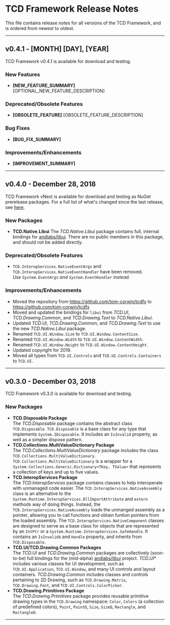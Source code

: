 <!--
The format of each version's release notes are:

## v[VERSION] - [MONTH] [DAY], [YEAR]

TCD Framework v[VERSION] is available for download and testing.

### New Packages

- **[NEW_PACKAGE_NAME] Package**
  [NEW_PACKAGE_DESCRIPTION]

### New Features

- **[NEW_FEATURE_SUMMARY]**
  [OPTIONAL_NEW_FEATURE_DESCRIPTION]

### Deprecated/Obsolete Features

- **[OBSOLETE_FEATURE]**
  [OBSOLETE_FEATURE_DESCRIPTION]

### Bug Fixes

- **[BUG_FIX_SUMMARY]**

### Improvements/Enhancements

- **[IMPROVEMENT_SUMMARY]**

---

-->

# TCD Framework Release Notes

This file contains release notes for all versions of the TCD Framework, and is ordered from newest to oldest.

---

## v0.4.1 - [MONTH] [DAY], [YEAR]

TCD Framework v0.4.1 is available for download and testing.

### New Features

- **[NEW_FEATURE_SUMMARY]**
  [OPTIONAL_NEW_FEATURE_DESCRIPTION]

### Deprecated/Obsolete Features

- **[OBSOLETE_FEATURE]**
  [OBSOLETE_FEATURE_DESCRIPTION]

### Bug Fixes

- **[BUG_FIX_SUMMARY]**

### Improvements/Enhancements

- **[IMPROVEMENT_SUMMARY]**

---

## v0.4.0 - December 28, 2018

TCD Framework vNext is available for download and testing as NuGet prerelease packages.
For a full list of what's changed since the last release, see [here](https://github.com/tom-corwin/tcdfx/compare/v0.3.0...v0.4.0).

### New Packages

- **TCD.Native.Libui**
  The *TCD.Native.Libui* package contains full, internal bindings for [andlabs/libui](https://github.com/andlabs/libui). There are no public members in this package, and should not be added directly.

### Deprecated/Obsolete Features

- `TCD.InteropServices.NativeEventArgs` and `TCD.InteropServices.NativeEventHandler` have been removed.  
  *Use `System.EventArgs` and `System.EventHandler` instead.*

### Improvements/Enhancements

- Moved the repository from https://github.com/tom-corwin/tcdfx to https://github.com/tom-corwin/tcdfx
- Moved and updated the bindings for `libui` from *TCD.UI*, *TCD.Drawing.Common*, and *TCD.Drawing.Text* to *TCD.Native.Libui*.
- Updated *TCD.UI*, *TCD.Drawing.Common*, and *TCD.Drawing.Text* to use the new *TCD.Native.Libui* package.
- Renamed `TCD.UI.Window.Size` to `TCD.UI.Window.ContentSize`.
- Renamed `TCD.UI.Window.Width` to `TCD.UI.Window.ContentWidth`.
- Renamed `TCD.UI.Window.Height` to `TCD.UI.Window.ContentHeight`.
- Updated copyright for 2019.
- Moved all types from `TCD.UI.Controls` and `TCD.UI.Controls.Containers` to `TCD.UI`.

---

## v0.3.0 - December 03, 2018

TCD Framework v0.3.0 is available for download and testing.

### New Packages

- **TCD.Disposable Package**  
  The *TCD.Disposable* package contains the abstract class `TCD.Disposable`. `TCD.Disposable` is a base class for any type that implements `System.IDisposable`. It includes an `IsInvalid` property, as well as a simpler dispose pattern.
- **TCD.Collections.MultiValueDictionary Package**  
  The *TCD.Collections.MultiValueDictionary* package includes the class `TCD.Collections.MultiValueDictionary`. `TCD.Collections.MultiValueDictionary` is a wrapper for a `System.Collections.Generic.Dictionary<TKey, TValue>` that represents a collection of keys and up to five values.
- **TCD.InteropServices Package**  
  The *TCD.InteropServices* package contains classes to help interoperate with unmanaged code easier. The `TCD.InteropServices.NativeAssembly` class is an alternative to the `System.Runtime.InteropServices.DllImportAttribute` and `extern` methods way of doing things. Instead, the `TCD.InteropServices.NativeAssembly` loads the unmanged assembly as a pointer, allowing you to call functions and obtain funtion pointers from the loaded assembly. The `TCD.InteropServices.NativeComponent` classes are designed to serve as a base class for objects that are represented by an `IntPtr` or a `System.Runtime.InteropServices.SafeHandle`. It contains an `IsInvalid`s and `Handle` property, and inherits from `TCD.Disposable`.
- **TCD.UI/TCD.Drawing.Common Packages**  
  The *TCD.UI* and *TCD.Drawing.Common* packages are collectively (soon-to-be) full bindings for the (mid-alpha) [andlabs/libui](https://github.com/andlabs/libui) project. *TCD.UI** includes various classes for UI development, such as `TCD.UI.Application`, `TCD.UI.Window`, and many UI controls and layout containers. *TCD.Drawing.Common* includes classes and controls pertaining to 2D Drawing, such as `TCD.Drawing.Matrix`, `TCD.Drawing.Font`, and `TCD.UI.Controls.ColorPicker`.
- **TCD.Drawing.Primitives Package**  
  The *TCD.Drawing.Primitives* package provides reusable primitive drawing types in the `TCD.Drawing` namespace: `Color`, `Colors` (a collection of predefined colors), `Point`, `PointD`, `Size`, `SizeD`, `Rectangle`, and `RectangleD`.

---